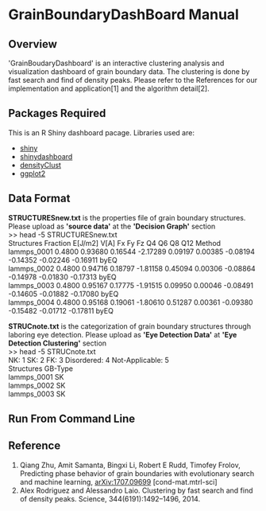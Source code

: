 <h1>
GrainBoundaryDashBoard Manual
</h1>

<h2> 
Overview
</h2>
<p>
'GrainBoudaryDashboard' is an interactive clustering analysis and visualization dashboard of grain boundary data. The clustering is done by fast search and find of density peaks. Please refer to the References for our implementation and application[1] and the algorithm detail[2].
</p>

<h2> 
Packages Required
</h2>
<p>
This is an R Shiny dashboard pacage. Libraries used are:
<ul>
  <li> <a href="https://cran.r-project.org/web/packages/shiny/index.html"> shiny </a> </li>
  <li> <a href="https://rstudio.github.io/shinydashboard/"> shinydashboard </a> </li>
  <li> <a href="https://cran.r-project.org/web/packages/densityClust/index.html"> densityClust </a> </li>
  <li> <a href="http://ggplot2.org/"> ggplot2 </a> </li>
</ul>
</p>

<h2>
Data Format
</h2>
<p>
<b>STRUCTURESnew.txt</b> is the properties file of grain boundary structures. Please upload as <b>'source data'</b> at the <b>'Decision Graph'</b> section<br>
>> head -5 STRUCTURESnew.txt<br>
Structures   Fraction     E[J/m2]      V[A]         Fx           Fy           Fz           Q4           Q6           Q8           Q12          Method<br>
lammps_0001  0.4800       0.93680      0.16544      -2.17289     0.09197      0.00385      -0.08194     -0.14352     -0.02246     -0.16911     byEQ<br>
lammps_0002  0.4800       0.94716      0.18797      -1.81158     0.45094      0.00306      -0.08864     -0.14978     -0.01830     -0.17313     byEQ<br>
lammps_0003  0.4800       0.95167      0.17775      -1.91515     0.09950      0.00046      -0.08491     -0.14605     -0.01882     -0.17080     byEQ<br>
lammps_0004  0.4800       0.95168      0.19061      -1.80610     0.51287      0.00361      -0.09380     -0.15482     -0.01712     -0.17811     byEQ<br>
</p>
<p>
<b>STRUCnote.txt</b> is the categorization of grain boundary structures through laboring eye detection. Please upload as <b>'Eye Detection Data'</b> at <b>'Eye Detection Clustering'</b> section<br>
>> head -5 STRUCnote.txt<br>
NK: 1 SK: 2 FK: 3 Disordered: 4 Not-Applicable: 5<br>
Structures   GB-Type<br>
lammps_0001    SK<br>
lammps_0002    SK<br>
lammps_0003    SK<br>
</p>

<h2> 
Run From Command Line
</h2>

<h2>
Reference
</h2>
<p>
<ol>
  <li> Qiang Zhu, Amit Samanta, Bingxi Li, Robert E Rudd, Timofey Frolov, Predicting phase behavior of grain boundaries with evolutionary search and machine learning, <a href="https://arxiv.org/abs/1707.09699">arXiv:1707.09699</a> [cond-mat.mtrl-sci] </li>
  <li> Alex Rodriguez and Alessandro Laio. Clustering by fast search and find of density peaks. Science, 344(6191):1492–1496, 2014. </li>
</ol>
</p>
